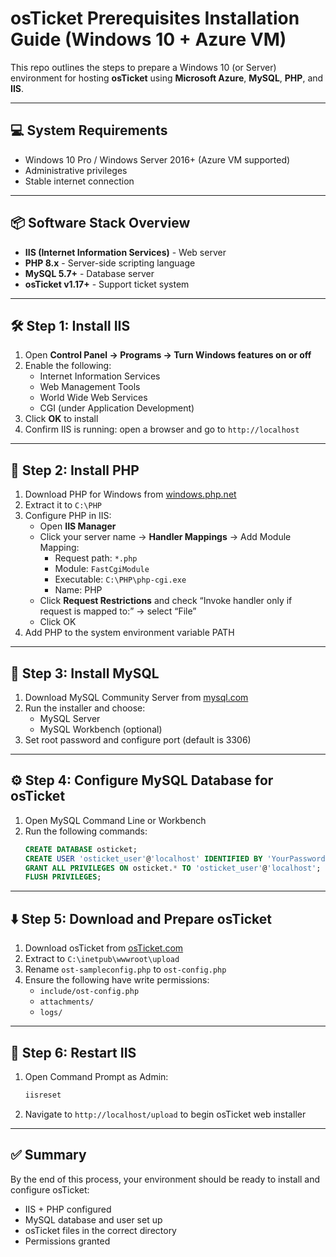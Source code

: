 # osTicket Prerequisites Installation Guide (Windows 10 + Azure VM)

This repo outlines the steps to prepare a Windows 10 (or Server) environment for hosting **osTicket** using **Microsoft Azure**, **MySQL**, **PHP**, and **IIS**.

---

## 💻 System Requirements

- Windows 10 Pro / Windows Server 2016+ (Azure VM supported)
- Administrative privileges
- Stable internet connection

---

## 📦 Software Stack Overview

- **IIS (Internet Information Services)** - Web server
- **PHP 8.x** - Server-side scripting language
- **MySQL 5.7+** - Database server
- **osTicket v1.17+** - Support ticket system

---

## 🛠️ Step 1: Install IIS

1. Open **Control Panel → Programs → Turn Windows features on or off**
2. Enable the following:
   - Internet Information Services
   - Web Management Tools
   - World Wide Web Services
   - CGI (under Application Development)
3. Click **OK** to install
4. Confirm IIS is running: open a browser and go to `http://localhost`

---

## 🐘 Step 2: Install PHP

1. Download PHP for Windows from [windows.php.net](https://windows.php.net/download/)
2. Extract it to `C:\PHP`
3. Configure PHP in IIS:
   - Open **IIS Manager**
   - Click your server name → **Handler Mappings** → Add Module Mapping:
     - Request path: `*.php`
     - Module: `FastCgiModule`
     - Executable: `C:\PHP\php-cgi.exe`
     - Name: PHP
   - Click **Request Restrictions** and check “Invoke handler only if request is mapped to:” → select “File”
   - Click OK
4. Add PHP to the system environment variable PATH

---

## 🐬 Step 3: Install MySQL

1. Download MySQL Community Server from [mysql.com](https://dev.mysql.com/downloads/installer/)
2. Run the installer and choose:
   - MySQL Server
   - MySQL Workbench (optional)
3. Set root password and configure port (default is 3306)

---

## ⚙️ Step 4: Configure MySQL Database for osTicket

1. Open MySQL Command Line or Workbench
2. Run the following commands:
   ```sql
   CREATE DATABASE osticket;
   CREATE USER 'osticket_user'@'localhost' IDENTIFIED BY 'YourPassword123';
   GRANT ALL PRIVILEGES ON osticket.* TO 'osticket_user'@'localhost';
   FLUSH PRIVILEGES;
   ```

---

## ⬇️ Step 5: Download and Prepare osTicket

1. Download osTicket from [osTicket.com](https://osticket.com/download/)
2. Extract to `C:\inetpub\wwwroot\upload`
3. Rename `ost-sampleconfig.php` to `ost-config.php`
4. Ensure the following have write permissions:
   - `include/ost-config.php`
   - `attachments/`
   - `logs/`

---

## 🔁 Step 6: Restart IIS

1. Open Command Prompt as Admin:
   ```bash
   iisreset
   ```
2. Navigate to `http://localhost/upload` to begin osTicket web installer

---

## ✅ Summary

By the end of this process, your environment should be ready to install and configure osTicket:

- IIS + PHP configured
- MySQL database and user set up
- osTicket files in the correct directory
- Permissions granted
